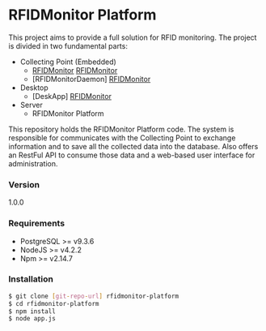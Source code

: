 # RFIDMonitor Platform
This project aims to provide a full solution for RFID monitoring. The project is divided in two fundamental parts:
* Collecting Point (Embedded)
  * [RFIDMonitor] [RFIDMonitor]
  * [RFIDMonitorDaemon] [RFIDMonitor]
* Desktop
    * [DeskApp] [RFIDMonitor]
* Server
    * RFIDMonitor Platform

This repository holds the RFIDMonitor Platform code. The system is responsible for communicates with the Collecting Point to exchange information and to save all the collected data into the database. Also offers an RestFul API to consume those data and a web-based user interface for administration.

### Version
1.0.0

### Requirements
- PostgreSQL >= v9.3.6
- NodeJS >= v4.2.2
- Npm >= v2.14.7

### Installation

```sh
$ git clone [git-repo-url] rfidmonitor-platform
$ cd rfidmonitor-platform
$ npm install
$ node app.js
```

[RFIDMonitor]: <https://github.com/CELTAB/rfidmonitor>
